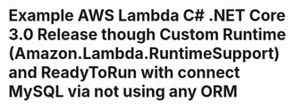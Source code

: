 # Example AWS Lambda C# .NET Core 3.0 Release though Custom Runtime (Amazon.Lambda.RuntimeSupport) and ReadyToRun with connect MySQL via not using any ORM